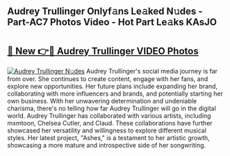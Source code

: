 ## Audrey Trullinger Onlyf𝚊ns Le𝚊ked N𝚞des - Part-AC7 Photos Video - Hot Part Le𝚊ks KAsJO

# <h2><a href="http://ab81482.deff.icu/?id=Audrey+Trullinger">🔗 New 👉🔴 Audrey Trullinger VIDEO Photos</a></h2>

[![Audrey Trullinger N𝚞des](https://i.imgur.com/rIISA9y.gif)](http://ab81482.deff.icu/?id=Audrey+Trullinger)
Audrey Trullinger's social media journey is far from over. She continues to create content, engage with her fans, and explore new opportunities. Her future plans include expanding her brand, collaborating with more influencers and brands, and potentially starting her own business. With her unwavering determination and undeniable charisma, there's no telling how far Audrey Trullinger will go in the digital world. Audrey Trullinger has collaborated with various artists, including mxmtoon, Chelsea Cutler, and Claud. These collaborations have further showcased her versatility and willingness to explore different musical styles. Her latest project, "Ashes," is a testament to her artistic growth, showcasing a more mature and introspective side of her songwriting.
